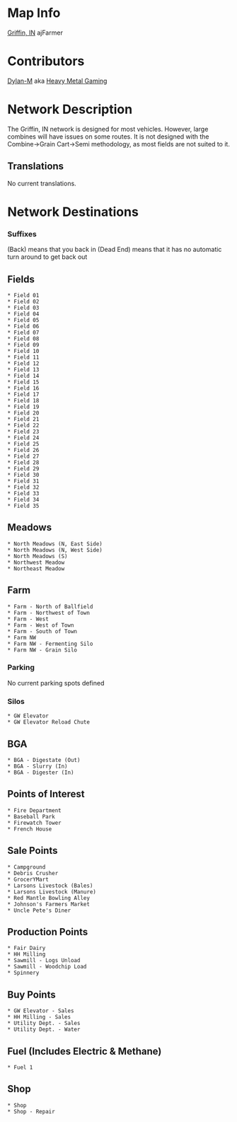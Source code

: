 # Map Info
[Griffin, IN](https://www.farming-simulator.com/mod.php?lang=en&country=us&mod_id=252262&title=fs2022)
ajFarmer

# Contributors
[Dylan-M](https://github.com/Dylan-M) aka [Heavy Metal Gaming](https://www.youtube.com/channel/UCFR1kTRqT_PrV97_sNCWHAA/)

# Network Description
The Griffin, IN network is designed for most vehicles. However, large combines will have issues on some routes. It is not designed with the Combine->Grain Cart->Semi methodology, as most fields are not suited to it.

## Translations
No current translations.

# Network Destinations
### Suffixes
(Back) means that you back in
(Dead End) means that it has no automatic turn around to get back out

## Fields
	* Field 01
	* Field 02
	* Field 03
	* Field 04
	* Field 05
	* Field 06
	* Field 07
	* Field 08
	* Field 09
	* Field 10
	* Field 11
	* Field 12
	* Field 13
	* Field 14
	* Field 15
	* Field 16
	* Field 17
	* Field 18
	* Field 19
	* Field 20
	* Field 21
	* Field 22
	* Field 23
	* Field 24
	* Field 25
	* Field 26
	* Field 27
	* Field 28
	* Field 29
	* Field 30
	* Field 31
	* Field 32
	* Field 33
	* Field 34
	* Field 35

## Meadows
	* North Meadows (N, East Side)
	* North Meadows (N, West Side)
	* North Meadows (S)
	* Northwest Meadow
	* Northeast Meadow

## Farm
	* Farm - North of Ballfield
	* Farm - Northwest of Town
	* Farm - West
	* Farm - West of Town
	* Farm - South of Town
	* Farm NW
	* Farm NW - Fermenting Silo
	* Farm NW - Grain Silo

### Parking
No current parking spots defined

### Silos
	* GW Elevator
	* GW Elevator Reload Chute

## BGA
	* BGA - Digestate (Out)
	* BGA - Slurry (In)
	* BGA - Digester (In)

## Points of Interest
	* Fire Department
	* Baseball Park
	* Firewatch Tower
	* French House

## Sale Points
	* Campground
	* Debris Crusher
	* GrocerYMart
	* Larsons Livestock (Bales)
	* Larsons Livestock (Manure)
	* Red Mantle Bowling Alley
	* Johnson's Farmers Market
	* Uncle Pete's Diner

## Production Points
	* Fair Dairy
	* HH Milling
	* Sawmill - Logs Unload
	* Sawmill - Woodchip Load
	* Spinnery

## Buy Points
	* GW Elevator - Sales
	* HH Milling - Sales
	* Utility Dept. - Sales
	* Utility Dept. - Water

## Fuel (Includes Electric & Methane)
	* Fuel 1

## Shop
	* Shop
	* Shop - Repair
